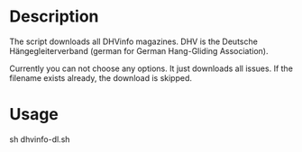 # Description

The script downloads all DHVinfo magazines. DHV is the Deutsche Hängegleiterverband (german for German Hang-Gliding Association).

Currently you can not choose any options. It just downloads all issues. If the filename exists already, the download is skipped.

# Usage

sh dhvinfo-dl.sh
